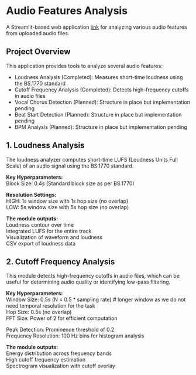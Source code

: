 # Audio Features Analysis
A Streamlit-based web application <a href="https://audiofeatures.streamlit.app">link</a> for analyzing various audio features from uploaded audio files.

## Project Overview
This application provides tools to analyze several audio features:

- Loudness Analysis (Completed): Measures short-time loudness using the BS.1770 standard
- Cutoff Frequency Analysis (Completed): Detects high-frequency cutoffs in audio files
- Vocal Chorus Detection (Planned): Structure in place but implementation pending
- Beat Start Detection (Planned): Structure in place but implementation pending
- BPM Analysis (Planned): Structure in place but implementation pending


## 1. Loudness Analysis
The loudness analyzer computes short-time LUFS (Loudness Units Full Scale) of an audio signal using the BS.1770 standard.

**Key Hyperparameters:** \
Block Size: 0.4s (Standard block size as per BS.1770)

**Resolution Settings:** \
HIGH: 1s window size with 1s hop size (no overlap) \
LOW: 5s window size with 5s hop size (no overlap) 

**The module outputs:** \
Loudness contour over time \
Integrated LUFS for the entire track \
Visualization of waveform and loudness \
CSV export of loudness data

## 2. Cutoff Frequency Analysis
This module detects high-frequency cutoffs in audio files, which can be useful for determining audio quality or identifying low-pass filtering.

**Key Hyperparameters:** \
Window Size: 0.5s (N = 0.5 * sampling rate) # longer window as we do not need temporal resolution for the task \
Hop Size: 0.5s (no overlap) \
FFT Size: Power of 2 for efficient computation

Peak Detection: Prominence threshold of 0.2 \
Frequency Resolution: 100 Hz bins for histogram analysis

**The module outputs:** \
Energy distribution across frequency bands \
High cutoff frequency estimation \
Spectrogram visualization with cutoff overlay

